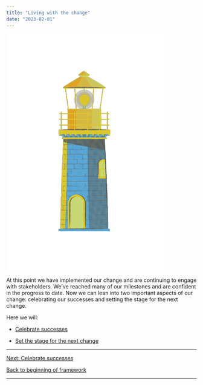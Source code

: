 ```yaml
---
title: "Living with the change"
date: "2023-02-01"
---
```


![](images/FLC-Waypoint.png)

At this point we have implemented our change and are continuing to engage with stakeholders. We’ve reached many of our milestones and are confident in the progress to date. Now we can lean into two important aspects of our change: celebrating our successes and setting the stage for the next change.

Here we will:

- [Celebrate successes](/celebrating-successes/)

- [Set the stage for the next change](/setting-the-stage-for-our-next-change/)

* * *

[Next: Celebrate successes](/celebrating-successes/)

[Back to beginning of framework](/home/)

* * *
